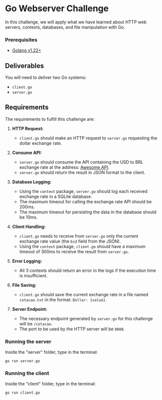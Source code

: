 # Go Webserver Challenge

In this challenge, we will apply what we have learned about HTTP web servers, contexts, databases, and file manipulation with Go.

### Prerequisites

- [Golang v1.22+](https://golang.org/) 

## Deliverables

You will need to deliver two Go systems:
- `client.go`
- `server.go`

## Requirements

The requirements to fulfill this challenge are:

1. **HTTP Request:**
   - `client.go` should make an HTTP request to `server.go` requesting the dollar exchange rate.

2. **Consume API:**
   - `server.go` should consume the API containing the USD to BRL exchange rate at the address: [Awesome API](https://economia.awesomeapi.com.br/json/last/USD-BRL).
   - `server.go` should return the result in JSON format to the client.

3. **Database Logging:**
   - Using the `context` package, `server.go` should log each received exchange rate in a SQLite database.
   - The maximum timeout for calling the exchange rate API should be 200ms.
   - The maximum timeout for persisting the data in the database should be 10ms.

4. **Client Handling:**
   - `client.go` needs to receive from `server.go` only the current exchange rate value (the `bid` field from the JSON).
   - Using the `context` package, `client.go` should have a maximum timeout of 300ms to receive the result from `server.go`.

5. **Error Logging:**
   - All 3 contexts should return an error in the logs if the execution time is insufficient.

6. **File Saving:**
   - `client.go` should save the current exchange rate in a file named `cotacao.txt` in the format: `Dollar: {value}`.

7. **Server Endpoint:**
   - The necessary endpoint generated by `server.go` for this challenge will be `/cotacao`.
   - The port to be used by the HTTP server will be `8080`.

### Running the server

Inside the "server" folder, type in the terminal:

`go run server.go`

### Running the client

Inside the "client" folder, type in the terminal:

`go run client.go`